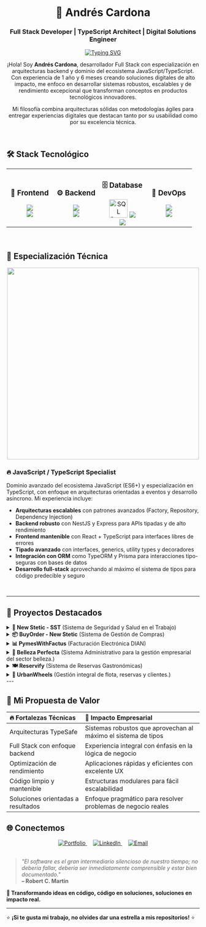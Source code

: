 <div align="center">

# 🚀 Andrés Cardona
### Full Stack Developer | TypeScript Architect | Digital Solutions Engineer

[![Typing SVG](https://readme-typing-svg.herokuapp.com?font=Fira+Code&size=18&duration=2500&pause=1000&color=00D4FF&center=true&width=600&lines=Crafting+scalable+architectures+with+TypeScript;Building+the+future%2C+one+commit+at+a+time;Transforming+complex+ideas+into+elegant+code;1.5+years+turning+concepts+into+reality)](https://git.io/typing-svg)

¡Hola! Soy **Andrés Cardona**, desarrollador Full Stack con especialización en arquitecturas backend y dominio del ecosistema JavaScript/TypeScript. Con experiencia de 1 año y 6 meses creando soluciones digitales de alto impacto, me enfoco en desarrollar sistemas robustos, escalables y de rendimiento excepcional que transforman conceptos en productos tecnológicos innovadores.

Mi filosofía combina arquitecturas sólidas con metodologías ágiles para entregar experiencias digitales que destacan tanto por su usabilidad como por su excelencia técnica.

</div>

<br>

## 🛠️ **Stack Tecnológico**

<div align="center">

<table>
<tr>
<td align="center" width="25%">
<h3>🎨 Frontend</h3>
<img src="https://skillicons.dev/icons?i=typescript,javascript,react,astro" />
<br>
<img src="https://skillicons.dev/icons?i=html,css,bootstrap,tailwind" />
</td>
<td align="center" width="25%">
<h3>⚙️ Backend</h3>
<img src="https://skillicons.dev/icons?i=nodejs,express,nestjs" />
<br>
<img src="https://skillicons.dev/icons?i=python,fastapi,php,laravel" />
</td>
<td align="center" width="25%">
<h3>🗄️ Database</h3>
<img src="https://cdn.jsdelivr.net/gh/devicons/devicon/icons/microsoftsqlserver/microsoftsqlserver-plain.svg" width="48" height="48" alt="SQL Server" />
<img src="https://skillicons.dev/icons?i=sqlite" />
<br>
<img src="https://skillicons.dev/icons?i=mysql,postgresql,mongodb" />

</td>
<td align="center" width="25%">
<h3>🔧 DevOps</h3>
<img src="https://skillicons.dev/icons?i=docker,nginx" />
<br>
<img src="https://skillicons.dev/icons?i=githubactions,github,git" />
</td>
</tr>
</table>

</div>

<br>

## 🎯 **Especialización Técnica**

<div align="center">
<img width="500" src="https://user-images.githubusercontent.com/74038190/212284100-561aa473-3905-4a80-b561-0d28506553ee.gif">
</div>

### 🔥 **JavaScript / TypeScript Specialist**
Dominio avanzado del ecosistema JavaScript (ES6+) y especialización en TypeScript, con enfoque en arquitecturas orientadas a eventos y desarrollo asíncrono. Mi experiencia incluye:

- **Arquitecturas escalables** con patrones avanzados (Factory, Repository, Dependency Injection)
- **Backend robusto** con NestJS y Express para APIs tipadas y de alto rendimiento
- **Frontend mantenible** con React + TypeScript para interfaces libres de errores
- **Tipado avanzado** con interfaces, generics, utility types y decoradores
- **Integración con ORM** como TypeORM y Prisma para interacciones tipo-seguras con bases de datos
- **Desarrollo full-stack** aprovechando al máximo el sistema de tipos para código predecible y seguro

<br>

---

## 🚀 Proyectos Destacados

<details>
<summary><strong>🏥 New Stetic - SST</strong> (Sistema de Seguridad y Salud en el Trabajo)</summary>
<br>
  
**Sistema basado en microservicios** para el area de Seguridad y Salud en el Trabajo de New Stetic S.A para la gestión de personal, exámenes médicos, inspecciones, accidentalidad y equipos de protección personal.

**Stack Tecnológico:**
- Frontend: React + Tailwind CSS
- Backend: Node.js + Express + NestJS
- Base de Datos: SQL Server
- DevOps: Docker - Docker Compose

**Impacto:** Digitalización completa de procesos de SST, mejorando trazabilidad y cumplimiento legal en un 100%.

</details>

<details>
<summary><strong>📦 BuyOrder - New Stetic</strong> (Sistema de Gestión de Compras)</summary>
<br>
  
**Plataforma de microservicios** para el area de compras de New Stetic S.A para la gestión y seguimiento de órdenes de compra nacionales (OCN), mejorando la comunicación con proveedores, el control logístico del almacén y la calificación del cumplimiento de los proveedores.

**Stack Tecnológico:**
- Frontend: React + TypeScript + Tailwind CSS
- Backend: Node.js + Express
- Base de Datos: SQL Server
- DevOps: Docker - Docker Compose

**Impacto:** Automatización del 90% del seguimiento de órdenes, mejorando la comunicación con proveedores y eficiencia logística.

</details>

<details>
<summary><strong>📊 PymesWithFactus</strong> (Facturación Electrónica DIAN)</summary>
<br>
  
**Sistema de facturación electrónica certificado** por la DIAN para el mercado colombiano, con firma digital y validación XML.

**Stack Tecnológico:**
- Frontend: React + JavaScript + Tailwind CSS
- Backend: Node.js + Express
- Base de Datos: MySQL
- DevOps: Docker

**Impacto:** Automatización completa del proceso de facturación electrónica, mejorando cumplimiento normativo al 100%.

</details>

<details>
<summary><strong>💄 Belleza Perfecta</strong> (Sistema Administrativo para la gestión empresarial del sector belleza.)</summary>
<br>
  
**Plataforma completa** para la gestión empresarial del sector belleza con módulos integrados.

**Stack Tecnológico:**
- Frontend: React + TypeScript + Tailwind CSS
- Backend: Node.js + NestJS
- Base de Datos: MySQL
- DevOps: Docker - Docker Compose

**Características:** Gestión de clientes, inventario, citas, reportes y facturación integrada.

</details>

<details>
<summary><strong>🍽️ Reservify</strong> (Sistema de Reservas Gastronómicas)</summary>
<br>
  
**Plataforma de reservas** para restaurante con experiencia intuitiva para clientes y panel administrativo completo.

**Stack Tecnológico:**
- Frontend: React + JavaScript + Tailwind CSS
- Backend: Python + FastAPI
- Base de Datos: MySQL
- DevOps: Docker

**Características:** Integración con pasarelas de pago, notificaciones en tiempo real, analítica avanzada de reservas.

</details>

<details>
<summary><strong>🚗 UrbanWheels</strong> (Gestión integral de flota, reservas y clientes.)</summary>
<br>
  
**Sistema avanzado** para la gestión de flotas de vehículos, reservas y clientes, que mejora la eficiencia operativa y la experiencia del usuario.

**Stack Tecnológico:**
- Frontend: React + Tailwind CSS
- Backend: Node.js + Express.js
- Base de Datos: MySQL

**Características:** Mejoró la eficiencia operativa y redujo los errores en reservas y gestión de flota.

</details>
---

## 💯 Mi Propuesta de Valor

<div align="center">

| 🔥 **Fortalezas Técnicas** | 🚀 **Impacto Empresarial** |
|:---------------------------|:---------------------------|
| Arquitecturas TypeSafe | Sistemas robustos que aprovechan al máximo el sistema de tipos |
| Full Stack con enfoque backend | Experiencia integral con énfasis en la lógica de negocio |
| Optimización de rendimiento | Aplicaciones rápidas y eficientes con excelente UX |
| Código limpio y mantenible | Estructuras modulares para fácil escalabilidad |
| Soluciones orientadas a resultados | Enfoque pragmático para resolver problemas de negocio reales |

</div>

## 🌐 **Conectemos**

<div align="center">

<a href="https://portfolio-cardonaandres-projects.vercel.app/">
<img src="https://img.shields.io/badge/🌐%20Portfolio-FF6B6B?style=for-the-badge&logoColor=white" alt="Portfolio">
</a>
&nbsp;&nbsp;&nbsp;
<a href="https://linkedin.com/in/andrés-cardona-18418a206">
<img src="https://img.shields.io/badge/LinkedIn-0077B5?style=for-the-badge&logo=linkedin&logoColor=white" alt="LinkedIn">
</a>
&nbsp;&nbsp;&nbsp;
<a href="mailto:11cardona31@gmail.com">
<img src="https://img.shields.io/badge/Email-4285F4?style=for-the-badge&logo=gmail&logoColor=white" alt="Email">
</a>

</div>

<br>

<div>

> *"El software es el gran intermediario silencioso de nuestro tiempo; no debería fallar, debería ser inmediatamente comprensible y estar bien documentado."*  
> **– Robert C. Martin**

**🎯 Transformando ideas en código, código en soluciones, soluciones en impacto real.**

---

⭐ **¡Si te gusta mi trabajo, no olvides dar una estrella a mis repositorios!** ⭐

</div>
